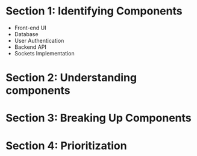 # Section 1: Identifying Components

- Front-end UI
- Database
- User Authentication
- Backend API
- Sockets Implementation

# Section 2: Understanding components

# Section 3: Breaking Up Components

# Section 4: Prioritization
